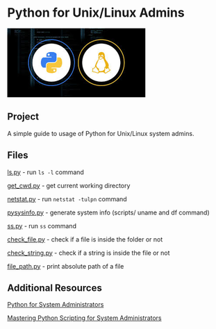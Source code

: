 # Python for Unix/Linux Admins
![Alt text](img/pythonlinux.jpg?raw=true "Title")

## Project

A simple guide to usage of Python for Unix/Linux system admins. 

## Files

[ls.py](scripts/ls.py) - run ``ls -l`` command

[get_cwd.py](scripts/get_cwd.py) - get current working directory

[netstat.py](scripts/netstat.py) - run ```netstat -tulpn``` command

[pysysinfo.py](scripts/pysysinfo.py) - generate system info (scripts/ uname and df command)

[ss.py](scripts/ss.py) - run ```ss``` command

[check_file.py](scripts/check_file.py) - check if a file is inside the folder or not

[check_string.py](scripts/check_string.py) - check if a string is inside the file or not

[file_path.py](scripts/file_path.py) - print absolute path of a file

## Additional Resources 
[Python for System Administrators](https://python-for-system-administrators.readthedocs.io/en/latest/)

[Mastering Python Scripting for System Administrators](https://github.com/PacktPublishing/Mastering-Python-Scripting-for-System-Administrators-)
